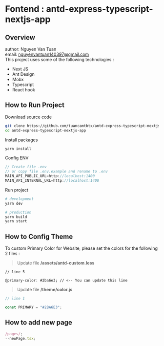# Fontend : antd-express-typescript-nextjs-app

## Overview

author: Nguyen Van Tuan \
email: nguyenvantuan140397@gmail.com \
This project uses some of the following technologies :

- Next JS
- Ant Design
- Mobx
- Typescript
- React hook

## How to Run Project

Download source code

```bash
git clone https://github.com/tuancamtbtx/antd-express-typescript-nextjs-app.git
cd antd-express-typescript-nextjs-app
```

Install packages

```bash
yarn install
```

Config ENV

```d
// Create file .env
// or copy file .env.example and rename to .env
MAIN_API_PUBLIC_URL=http://localhost:1400
MAIN_API_INTERNAL_URL=http://localhost:1400

```

Run project

```bash
# development
yarn dev

# production
yarn build
yarn start
```

## How to Config Theme

To custom Primary Color for Website, please set the colors for the following 2 files :

> Update file **/assets/antd-custom.less**

```less
// line 5

@primary-color: #2ba6e3; // <-- You can update this line
```

> Update file **/theme/color.js**

```js
// line 1

const PRIMARY = "#2BA6E3";
```

## How to add new page

```js
/pages/;
--newPage.tsx;
```
